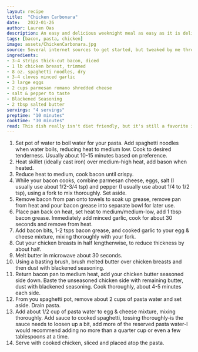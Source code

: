 ```yaml
---
layout: recipe
title:  "Chicken Carbonara"
date:   2022-01-26
author: Lauren Oas
description: An easy and delicious weeknight meal as easy as it is delicious! 
tags: [bacon, pasta, chicken]
image: assets/ChickenCarbonara.jpg
source: Several internet sources to get started, but tweaked by me through consistent use.
ingredients:
- 3-4 strips thick-cut bacon, diced
- 1 lb chicken breast, trimmed
- 8 oz. spaghetti noodles, dry
- 3-4 cloves minced garlic
- 3 large eggs
- 2 cups parmesan romano shredded cheese
- salt & pepper to taste
- Blackened Seasoning 
- 2 tbsp salted butter
servings: "4 servings"
preptime: "10 minutes"
cooktime: "30 minutes"
read: This dish really isn't diet friendly, but it's still a favorite in our house because it's so delicous and easy. I usually serve with steamed broccoli lightly seasoned with garlic salt, it complements the dish really well. You can easily do one step at a time to focus a little more, as bacon grease can get a little unruly if not properly watched. My Blackened season doesn't have salt (which appears to be the standard), so I use salted butter, but whatever seasoning you use, keep this in mind or things could get salty!
---
```

1. Set pot of water to boil water for your pasta. Add spaghetti noodles when water boils, reducing heat to medium low. Cook to desired tenderness. Usually about 10-15 minutes based on preference.
2. Heat skillet (ideally cast iron) over medium-high heat, add bason when heated. 
3. Reduce heat to medium, cook bacon until crispy.
3. While your bacon cooks, combine parmesan cheese, eggs, salt (I usually use about 1/2-3/4 tsp) and pepper (I usually use about 1/4 to 1/2 tsp), using a fork to mix thoroughly. Set aside.
4. Remove bacon from pan onto towels to soak up grease, remove pan from heat and pour bacon grease into separate bowl for later use. 
5. Place pan back on heat, set heat to medium/medium-low, add 1 tbsp bacon grease. Immediately add minced garlic, cook for about 30 seconds and remove from heat. 
6. Add bacon bits, 1-2 tsps bacon grease, and cooked garlic to your egg & cheese mixture, mixing thoroughly with your fork. 
7. Cut your chicken breasts in half lengthenwise, to reduce thickness by about half. 
8. Melt butter in microwave about 30 seconds. 
9. Using a basting brush, brush melted butter over chicken breasts and then dust with blackened seasoning.
10. Return bacon pan to medium heat, add your chicken butter seasoned side down. Baste the unseasoned chicken side with remaining butter, dust with blackened seasoning. Cook thoroughly, about 4-5 minutes each side.
11. From you spaghetti pot, remove about 2 cups of pasta water and set aside. Drain pasta. 
12. Add about 1/2 cup of pasta water to egg & cheese mixture, mixing thoroughly. Add sauce to cooked spaghetti, tossing thoroughly-is the sauce needs to loosen up a bit, add more of the reserved pasta water-I would recommend adding no more than a quarter cup or even a few tablespoons at a time. 
13. Serve with cooked chicken, sliced and placed atop the pasta.